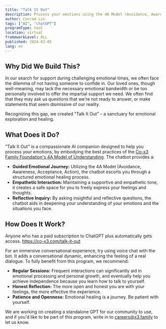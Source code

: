 ```yaml
---
title: "Talk It Out"
description: Process your emotions using the 4A Model (Avoidance, Awareness, Acceptance, Action)
author: Conrad Lin
tags: ["AI", "chatGPT"]
programType: tool
location: virtual
frameworkLevel: ALL
published: 2024-02-05
lang: en
---
```



## Why Did We Build This?

In our search for support during challenging emotional times, we often face the dilemma of not having someone to confide in. Our loved ones, though well-meaning, may lack the necessary emotional bandwidth or be too personally involved to offer the impartial support we need. We often find that they may ask us questions that we're not ready to answer, or make statements that seem dismissive of our reality.

Recognizing this gap, we created "Talk It Out" – a sanctuary for emotional exploration and healing.

## What Does it Do?

"Talk It Out" is a compassionate AI companion designed to help you process your emotions, by embodying the best practices of the [Co-x3 Family Foundation's 4A Model of Understanding](/understand-yourself/the-4a-model). The chatbot provides a:

- **Guided Emotional Journey:** Utilizing the 4A Model (Avoidance, Awareness, Acceptance, Action), the chatbot escorts you through a structured emotional healing process.
- **Empathetic Interaction:** Maintaining a supportive and empathetic tone, it creates a safe space for you to freely express your feelings and thoughts.
- **Reflective Inquiry:** By asking insightful and reflective questions, the chatbot aids in deepening your understanding of your emotions and the situations you face.

## How Does It Work?

Anyone who has a paid subscription to ChatGPT plus automatically gets access. 
https://co-x3.com/talk-it-out

For an immersive conversational experience, try using voice chat with the bot. It adds a conversational dynamic, enhancing the feeling of a real dialogue. To fully benefit from this program, we recommend:

- **Regular Sessions:** Frequent interactions can significantly aid in emotional processing and personal growth, and eventually help you achieve independence because you learn how to talk to yourself.
- **Honest Reflection:** The more open and honest you are with your feelings, the more effective the experience.
- **Patience and Openness:** Emotional healing is a journey. Be patient with yourself.

We are working on creating a standalone GPT for our community to use, and if you'd like to be part of this program, write in to careers@x3.family to let us know.



